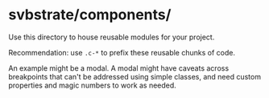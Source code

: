 # svbstrate/components/
Use this directory to house reusable modules for your project.

Recommendation: use `.c-*` to prefix these reusable chunks of code.

An example might be a modal. A modal might have caveats across breakpoints that can't be addressed using simple classes, and need custom properties and magic numbers to work as needed.
